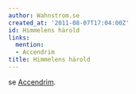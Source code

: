 ```yaml
---
author: Wahnstrom.se
created_at: '2011-08-07T17:04:00Z'
id: Himmelens härold
links:
  mention:
  - Accendrim
title: Himmelens härold
---
```


se [Accendrim].

  [Accendrim]: Accendrim